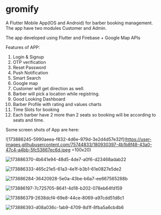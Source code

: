 # gromify

A Flutter Mobile App(IOS and Android) for barber booking management. The app have two modules Customer and Admin.

The app developed using Flutter and Firebase + Google Map APIs

Features of APP:

1. Login & Signup 
2. OTP verification
3. Reset Password
4. Push Notification
5. Smart Search
6. Google map 
7. Customer will get direction as well.
8. Barber will pick a location while registring.
9. Good Looking Dashboard
10. Barber Profile with rating and values charts
11. Time Slots for booking
12. Each barber have 2 more than 2 seats so booking will be according to seats and time. 

Some screen shots of App are here:



![173886245-5990aeea-f832-4d6e-979d-3e2d4d57e32f](https://user-images.githubusercontent.com/75744833/180930397-4b1b8f48-43a0-47c4-a4bb-5fc53667ec6d.jpeg =100x20)

![173886370-4b641e94-48d5-4de7-a0f6-d23468adab22](https://user-images.githubusercontent.com/75744833/180930433-7d0b3d16-c008-4747-95f7-9370899d0980.jpeg)

![173886333-465c21e5-61a3-4e1f-b3b1-61e0827e5de2](https://user-images.githubusercontent.com/75744833/180930491-36c5df14-21a6-4474-b4ca-c14ff2ec2b78.jpeg)

![173886284-36420928-5e0a-43be-b6a7-ee667565288b](https://user-images.githubusercontent.com/75744833/180930584-72c6f455-3d82-49a2-afc9-5f75dbe1d0b0.jpeg)



![173886197-7c725705-8641-4d18-b202-078eb64fd159](https://user-images.githubusercontent.com/75744833/180930612-7b12753a-de0e-410a-a726-c664c9353d82.jpeg)

![173886379-2638dcf4-69e8-44ce-8069-a97cdd51d8c1](https://user-images.githubusercontent.com/75744833/180930641-82030951-d421-4644-9d7c-7364f30a2cb9.jpeg)


![173886393-d08a036c-1ab9-4709-8d1f-8fba5a6cb4b6](https://user-images.githubusercontent.com/75744833/180930706-69cc83be-6935-441c-8e7d-1d9fca1b6fa3.jpeg)








